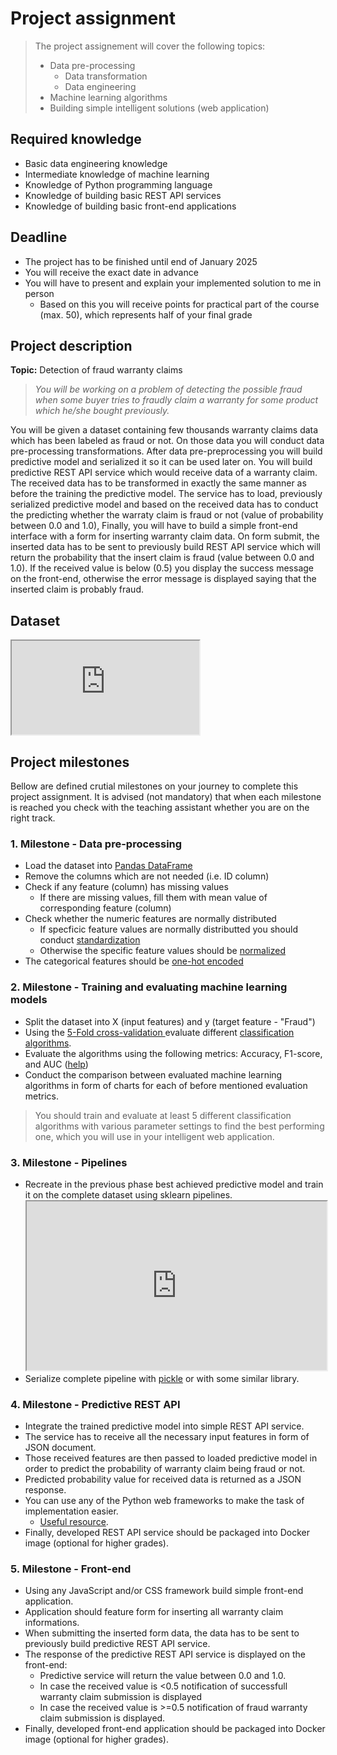 # Project assignment
> The project assignement will cover the following topics:
>   - Data pre-processing
>       - Data transformation
>       - Data engineering
>   - Machine learning algorithms
>   - Building simple intelligent solutions (web application)

## Required knowledge
* Basic data engineering knowledge
* Intermediate knowledge of machine learning
* Knowledge of Python programming language
* Knowledge of building basic REST API services
* Knowledge of building basic front-end applications

## Deadline
- The project has to be finished until end of January 2025
- You will receive the exact date in advance
- You will have to present and explain your implemented solution to me in person
  - Based on this you will receive points for practical part of the course (max. 50), which represents half of your final grade

## Project description
**Topic:** Detection of fraud warranty claims

>_You will be working on a problem of detecting the possible fraud when some buyer tries to fraudly claim a warranty for some product which he/she bought previously._

You will be given a dataset containing few thousands warranty claims data which has been labeled as fraud or not. On those data you will conduct data pre-processing transformations. After data pre-preprocessing you will build predictive model and serialized it so it can be used later on. You will build predictive REST API service which would receive data of a warranty claim. The received data has to be transformed in exactly the same manner as before the training the predictive model. The service has to load, previously serialized predictive model and based on the received data has to conduct the predicting whether the warraty claim is fraud or not (value of probability between 0.0 and 1.0), Finally, you will have to build a simple front-end interface with a form for inserting warranty claim data. On form submit, the inserted data has to be sent to previously build REST API service which will return the probability that the insert claim is fraud (value between 0.0 and 1.0). If the received value is below (0.5) you display the success message on the front-end, otherwise the error message is displayed saying that the inserted claim is probably fraud.


## Dataset

<iframe title="Embedded cell output" src="https://embed.deepnote.com/2884a9be-fa17-4020-bda5-454a7d229c77/5238504de55e4c009fb14aa52cfda47c/296cbbd647d542f79323cec2a69db496" style="height:inherit"></iframe>

## Project milestones
Bellow are defined crutial milestones on your journey to complete this project assignment. It is advised (not mandatory) that when each milestone is reached you check with the teaching assistant whether you are on the right track. 

### 1. Milestone - Data pre-processing

- Load the dataset into [Pandas DataFrame](https://pandas.pydata.org/docs/reference/api/pandas.DataFrame.html) 
- Remove the columns which are not needed (i.e. ID column)
- Check if any feature (column) has missing values
  - If there are missing values, fill them with mean value of corresponding feature (column)
- Check whether the numeric features are normally distributed
  - If specficic feature values are normally distributted you should conduct [standardization](https://scikit-learn.org/stable/modules/generated/sklearn.preprocessing.StandardScaler.html#sklearn.preprocessing.StandardScaler)
  - Otherwise the specific feature values should be [normalized](https://scikit-learn.org/stable/modules/generated/sklearn.preprocessing.MinMaxScaler.html#sklearn.preprocessing.MinMaxScaler)
- The categorical features should be [one-hot encoded](https://scikit-learn.org/stable/modules/generated/sklearn.preprocessing.OneHotEncoder.html#sklearn.preprocessing.OneHotEncoder)

### 2. Milestone - Training and evaluating machine learning models
- Split the dataset into X (input features) and y (target feature - "Fraud")
- Using the [5-Fold cross-validation ](https://scikit-learn.org/stable/modules/generated/sklearn.model_selection.cross_validate.html) evaluate different [classification algorithms](https://scikit-learn.org/stable/supervised_learning.html).
- Evaluate the algorithms using the following metrics: Accuracy, F1-score, and AUC ([help](https://scikit-learn.org/stable/auto_examples/model_selection/plot_multi_metric_evaluation.html#sphx-glr-auto-examples-model-selection-plot-multi-metric-evaluation-py))
- Conduct the comparison between evaluated machine learning algorithms in form of charts for each of before mentioned evaluation metrics.

> You should train and evaluate at least 5 different classification algorithms with various parameter settings to find the best performing one, which you will use in your intelligent web application.

### 3. Milestone - Pipelines
- Recreate in the previous phase best achieved predictive model and train it on the complete dataset using sklearn pipelines.
  <iframe title="Embedded cell output" src="https://embed.deepnote.com/2884a9be-fa17-4020-bda5-454a7d229c77/5238504de55e4c009fb14aa52cfda47c/bce457d7696f45deade497dc7828388a" style="height:270px;width:100%;"></iframe>
- Serialize complete pipeline with [pickle](https://docs.python.org/3/library/pickle.html) or with some similar library.

### 4. Milestone - Predictive REST API
- Integrate the trained predictive model into simple REST API service.
- The service has to receive all the necessary input features in form of JSON document.
- Those received features are then passed to loaded predictive model in order to predict the probability of warranty claim being fraud or not.
- Predicted probability value for received data is returned as a JSON response.
- You can use any of the Python web frameworks to make the task of implementation easier.
  - [Useful resource](https://www.datacamp.com/tutorial/machine-learning-models-api-python).
- Finally, developed REST API service should be packaged into Docker image (optional for higher grades).

### 5. Milestone - Front-end
- Using any JavaScript and/or CSS framework build simple front-end application.
- Application should feature form for inserting all warranty claim informations.
- When submitting the inserted form data, the data has to be sent to previously build predictive REST API service.
- The response of the predictive REST API service is displayed on the front-end:
  - Predictive service will return the value between 0.0 and 1.0.
  - In case the received value is <0.5 notification of successfull warranty claim submission is displayed
  - In case the received value is >=0.5 notification of fraud warranty claim submission is displayed.
- Finally, developed front-end application should be packaged into Docker image (optional for higher grades).